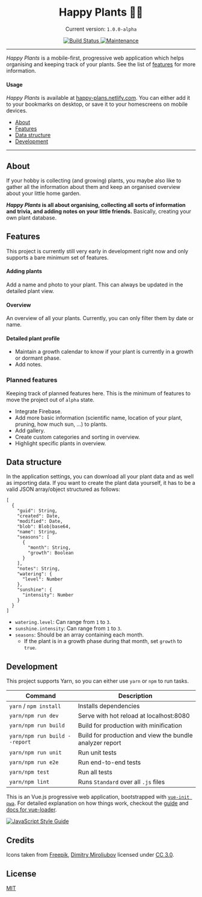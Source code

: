 <h1 align="center">
  Happy Plants 🌵🌱
</h1>

<p align="center">
  Current version: <code>1.0.0-alpha</code>
</p>

<p align="center">
  <a href="https://travis-ci.com/morkro/happy-plants">
    <img src="https://travis-ci.com/morkro/happy-plants.svg?token=jraMM7KwaR9EEq8wiKZk&branch=master)" alt="Build Status" />
    <img src="https://img.shields.io/maintenance/yes/2017.svg" alt="Maintenance" />
  </a>
</p>

---

_Happy Plants_ is a mobile-first, progressive web application which helps organising and keeping track of your plants. See the list of [features](#features) for more information.

#### Usage
_Happy Plants_ is available at [happy-plans.netlify.com](https://happy-plans.netlify.com). You can either add it to your bookmarks on desktop, or save it to your homescreens on mobile devices.

- [About](#about)
- [Features](#features)
- [Data structure](#data-structure)
- [Development](#development)

---

## About
If your hobby is collecting (and growing) plants, you maybe also like to gather all the information about them and keep an organised overview about your little home garden.

**_Happy Plants_ is all about organising, collecting all sorts of information and trivia, and adding notes on your little friends.** Basically, creating your own plant database.

## Features
This project is currently still very early in development right now and only supports a bare minimum set of features.

#### Adding plants
Add a name and photo to your plant. This can always be updated in the detailed plant view.

#### Overview
An overview of all your plants. Currently, you can only filter them by date or name.

#### Detailed plant profile
- Maintain a growth calendar to know if your plant is currently in a growth or dormant phase.
- Add notes.

### Planned features
Keeping track of planned features here. This is the minimum of features to move the project out of `alpha` state.

- Integrate Firebase.
- Add more basic information (scientific name, location of your plant, pruning, how much sun, ...) to plants.
- Add gallery.
- Create custom categories and sorting in overview.
- Highlight specific plants in overview.

## Data structure
In the application settings, you can download all your plant data and as well as importing data. If you want to create the plant data yourself, it has to be a valid JSON array/object structured as follows:

```
[
  {
    "guid": String,
    "created": Date,
    "modified": Date,
    "blob": Blob|base64,
    "name": String,
    "seasons": [
      {
        "month": String,
        "growth": Boolean
      }
    ],
    "notes": String,
    "watering": {
      "level": Number
    },
    "sunshine": {
      "intensity": Number
    }
  }
]
```

- `watering.level`: Can range from `1` to `3`.
- `sunshine.intensity`: Can range from `1` to `3`.
- `seasons`: Should be an array containing each month.
  - If the plant is in a growth phase during that month, set `growth` to `true`.

## Development
This project supports Yarn, so you can either use `yarn` or `npm` to run tasks.

| Command | Description |
| ------- | ----------- |
| `yarn` / `npm install` | Installs dependencies |
| `yarn/npm run dev` | Serve with hot reload at localhost:8080 |
| `yarn/npm run build` | Build for production with minification |
| `yarn/npm run build --report` | Build for production and view the bundle analyzer report |
| `yarn/npm run unit` | Run unit tests |
| `yarn/npm run e2e` | Run end-to-end tests |
| `yarn/npm test` | Run all tests |
| `yarn/npm lint` | Runs `Standard` over all `.js` files |

This is an Vue.js progressive web application, bootstrapped with [`vue-init pwa`](https://github.com/vuejs-templates/pwa). For detailed explanation on how things work, checkout the [guide](http://vuejs-templates.github.io/webpack/) and [docs for vue-loader](http://vuejs.github.io/vue-loader).

[![JavaScript Style Guide](https://cdn.rawgit.com/standard/standard/master/badge.svg)](https://github.com/standard/standard)

## Credits
Icons taken from [Freepik](http://www.freepik.com), [Dimitry Miroliubov](http://www.flaticon.com/authors/dimitry-miroliubov) licensed under [CC 3.0](http://creativecommons.org/licenses/by/3.0/).

## License
[MIT](https:/github.com/morkro/happy-plants/LICENSE)
